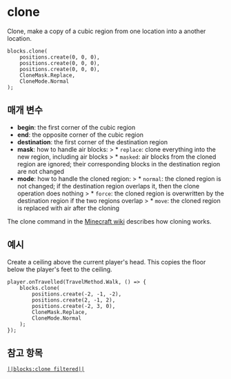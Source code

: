 # clone

Clone, make a copy of a cubic region from one location into a another location.

```sig
blocks.clone(
    positions.create(0, 0, 0),
    positions.create(0, 0, 0),
    positions.create(0, 0, 0),
    CloneMask.Replace,
    CloneMode.Normal
);
```

## 매개 변수

* **begin**: the first corner of the cubic region
* **end**: the opposite corner of the cubic region
* **destination**: the first corner of the destination region
* **mask**: how to handle air blocks: > * `replace`: clone everything into the new region, including air blocks > * `masked`: air blocks from the cloned region are ignored; their corresponding blocks in the destination region are not changed
* **mode**: how to handle the cloned region: > * `normal`: the cloned region is not changed; if the destination region overlaps it, then the clone operation does nothing > * `force`: the cloned region is overwritten by the destination region if the two regions overlap > * `move`: the cloned region is replaced with air after the cloning

The clone command in the [Minecraft wiki](http://minecraft.gamepedia.com/Commands#clone) describes how cloning works.

## 예시

Create a ceiling above the current player's head. This copies the floor below the player's feet to the ceiling.

```blocks
player.onTravelled(TravelMethod.Walk, () => {
    blocks.clone(
        positions.create(-2, -1, -2),
        positions.create(2, -1, 2),
        positions.create(-2, 3, 0),
        CloneMask.Replace,
        CloneMode.Normal
    );
});
```

## 참고 항목

[`||blocks:clone filtered||`](/reference/blocks/clone-filtered)